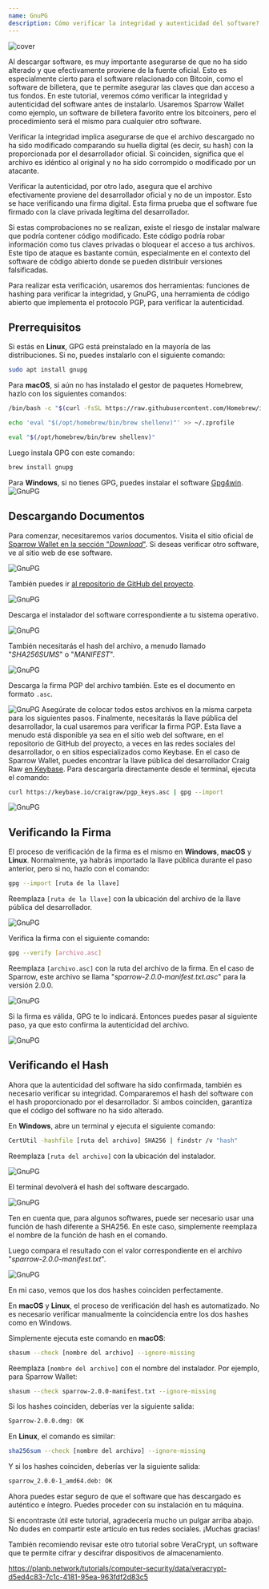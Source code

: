 ```yaml
---
name: GnuPG
description: Cómo verificar la integridad y autenticidad del software?
---
```

![cover](assets/cover.webp)

Al descargar software, es muy importante asegurarse de que no ha sido alterado y que efectivamente proviene de la fuente oficial. Esto es especialmente cierto para el software relacionado con Bitcoin, como el software de billetera, que te permite asegurar las claves que dan acceso a tus fondos. En este tutorial, veremos cómo verificar la integridad y autenticidad del software antes de instalarlo. Usaremos Sparrow Wallet como ejemplo, un software de billetera favorito entre los bitcoiners, pero el procedimiento será el mismo para cualquier otro software.

Verificar la integridad implica asegurarse de que el archivo descargado no ha sido modificado comparando su huella digital (es decir, su hash) con la proporcionada por el desarrollador oficial. Si coinciden, significa que el archivo es idéntico al original y no ha sido corrompido o modificado por un atacante.

Verificar la autenticidad, por otro lado, asegura que el archivo efectivamente proviene del desarrollador oficial y no de un impostor. Esto se hace verificando una firma digital. Esta firma prueba que el software fue firmado con la clave privada legítima del desarrollador.

Si estas comprobaciones no se realizan, existe el riesgo de instalar malware que podría contener código modificado. Este código podría robar información como tus claves privadas o bloquear el acceso a tus archivos. Este tipo de ataque es bastante común, especialmente en el contexto del software de código abierto donde se pueden distribuir versiones falsificadas.

Para realizar esta verificación, usaremos dos herramientas: funciones de hashing para verificar la integridad, y GnuPG, una herramienta de código abierto que implementa el protocolo PGP, para verificar la autenticidad.

## Prerrequisitos

Si estás en **Linux**, GPG está preinstalado en la mayoría de las distribuciones. Si no, puedes instalarlo con el siguiente comando:

```bash
sudo apt install gnupg
```

Para **macOS**, si aún no has instalado el gestor de paquetes Homebrew, hazlo con los siguientes comandos:

```bash
/bin/bash -c "$(curl -fsSL https://raw.githubusercontent.com/Homebrew/install/HEAD/install.sh)"
```

```bash
echo 'eval "$(/opt/homebrew/bin/brew shellenv)"' >> ~/.zprofile
```

```bash
eval "$(/opt/homebrew/bin/brew shellenv)"
```

Luego instala GPG con este comando:

```bash
brew install gnupg
```
Para **Windows**, si no tienes GPG, puedes instalar el software [Gpg4win](https://www.gpg4win.org/).
![GnuPG](assets/notext/01.webp)

## Descargando Documentos

Para comenzar, necesitaremos varios documentos. Visita el sitio oficial de [Sparrow Wallet en la sección "*Download*"](https://sparrowwallet.com/download/). Si deseas verificar otro software, ve al sitio web de ese software.

![GnuPG](assets/notext/02.webp)

También puedes ir [al repositorio de GitHub del proyecto](https://github.com/sparrowwallet/sparrow/releases).

![GnuPG](assets/notext/03.webp)

Descarga el instalador del software correspondiente a tu sistema operativo.

![GnuPG](assets/notext/04.webp)

También necesitarás el hash del archivo, a menudo llamado "*SHA256SUMS*" o "*MANIFEST*".

![GnuPG](assets/notext/05.webp)

Descarga la firma PGP del archivo también. Este es el documento en formato `.asc`.

![GnuPG](assets/notext/06.webp)
Asegúrate de colocar todos estos archivos en la misma carpeta para los siguientes pasos.
Finalmente, necesitarás la llave pública del desarrollador, la cual usaremos para verificar la firma PGP. Esta llave a menudo está disponible ya sea en el sitio web del software, en el repositorio de GitHub del proyecto, a veces en las redes sociales del desarrollador, o en sitios especializados como Keybase. En el caso de Sparrow Wallet, puedes encontrar la llave pública del desarrollador Craig Raw [en Keybase](https://keybase.io/craigraw). Para descargarla directamente desde el terminal, ejecuta el comando:

```bash
curl https://keybase.io/craigraw/pgp_keys.asc | gpg --import
```

![GnuPG](assets/notext/07.webp)

## Verificando la Firma

El proceso de verificación de la firma es el mismo en **Windows**, **macOS** y **Linux**. Normalmente, ya habrás importado la llave pública durante el paso anterior, pero si no, hazlo con el comando:

```bash
gpg --import [ruta de la llave]
```

Reemplaza `[ruta de la llave]` con la ubicación del archivo de la llave pública del desarrollador.

![GnuPG](assets/notext/08.webp)

Verifica la firma con el siguiente comando:

```bash
gpg --verify [archivo.asc]
```

Reemplaza `[archivo.asc]` con la ruta del archivo de la firma. En el caso de Sparrow, este archivo se llama "*sparrow-2.0.0-manifest.txt.asc*" para la versión 2.0.0.

![GnuPG](assets/notext/09.webp)

Si la firma es válida, GPG te lo indicará. Entonces puedes pasar al siguiente paso, ya que esto confirma la autenticidad del archivo.

![GnuPG](assets/notext/10.webp)

## Verificando el Hash
Ahora que la autenticidad del software ha sido confirmada, también es necesario verificar su integridad. Compararemos el hash del software con el hash proporcionado por el desarrollador. Si ambos coinciden, garantiza que el código del software no ha sido alterado.

En **Windows**, abre un terminal y ejecuta el siguiente comando:

```bash
CertUtil -hashfile [ruta del archivo] SHA256 | findstr /v "hash"
```

Reemplaza `[ruta del archivo]` con la ubicación del instalador.

![GnuPG](assets/notext/11.webp)

El terminal devolverá el hash del software descargado.

![GnuPG](assets/notext/12.webp)

Ten en cuenta que, para algunos softwares, puede ser necesario usar una función de hash diferente a SHA256. En este caso, simplemente reemplaza el nombre de la función de hash en el comando.

Luego compara el resultado con el valor correspondiente en el archivo "*sparrow-2.0.0-manifest.txt*".

![GnuPG](assets/notext/13.webp)

En mi caso, vemos que los dos hashes coinciden perfectamente.

En **macOS** y **Linux**, el proceso de verificación del hash es automatizado. No es necesario verificar manualmente la coincidencia entre los dos hashes como en Windows.

Simplemente ejecuta este comando en **macOS**:

```bash
shasum --check [nombre del archivo] --ignore-missing
```

Reemplaza `[nombre del archivo]` con el nombre del instalador. Por ejemplo, para Sparrow Wallet:

```bash
shasum --check sparrow-2.0.0-manifest.txt --ignore-missing
```

Si los hashes coinciden, deberías ver la siguiente salida:

```bash
Sparrow-2.0.0.dmg: OK
```
En **Linux**, el comando es similar:
```bash
sha256sum --check [nombre del archivo] --ignore-missing
```

Y si los hashes coinciden, deberías ver la siguiente salida:

```bash
sparrow_2.0.0-1_amd64.deb: OK
```

Ahora puedes estar seguro de que el software que has descargado es auténtico e íntegro. Puedes proceder con su instalación en tu máquina.

Si encontraste útil este tutorial, agradecería mucho un pulgar arriba abajo. No dudes en compartir este artículo en tus redes sociales. ¡Muchas gracias!

También recomiendo revisar este otro tutorial sobre VeraCrypt, un software que te permite cifrar y descifrar dispositivos de almacenamiento.

https://planb.network/tutorials/computer-security/data/veracrypt-d5ed4c83-7c1c-4181-95ea-963fdf2d83c5
